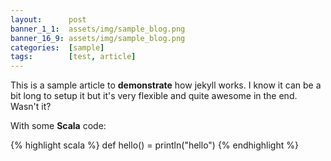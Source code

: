 ```yaml
---
layout:      post
banner_1_1:  assets/img/sample_blog.png
banner_16_9: assets/img/sample_blog.png
categories:  [sample]
tags:        [test, article]
---
```

This is a sample article to **demonstrate** how jekyll works. I know it can be a bit long to setup it but it's very flexible and quite awesome in the end.
Wasn't it?

With some **Scala** code:

{% highlight scala %}
def hello() = println("hello")
{% endhighlight %}
